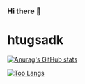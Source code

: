 ### Hi there 👋

<!--
**tugsadhk/tugsadhk** is a ✨ _special_ ✨ repository because its `README.md` (this file) appears on your GitHub profile.

Here are some ideas to get you started:

- 🔭 I’m currently working on ...
- 🌱 I’m currently learning ...
- 👯 I’m looking to collaborate on ...
- 🤔 I’m looking for help with ...
- 💬 Ask me about ...
- 📫 How to reach me: ...
- 😄 Pronouns: ...
- ⚡ Fun fact: ...
-->

# htugsadk
[![Anurag's GitHub stats](https://github-readme-stats.vercel.app/api?username=tugsadhk&show_icons=true)](https://github.com/anuraghazra/github-readme-stats)

[![Top Langs](https://github-readme-stats.vercel.app/api/top-langs/?username=tugsadhk&langs_count=8)](https://github.com/anuraghazra/github-readme-stats)

